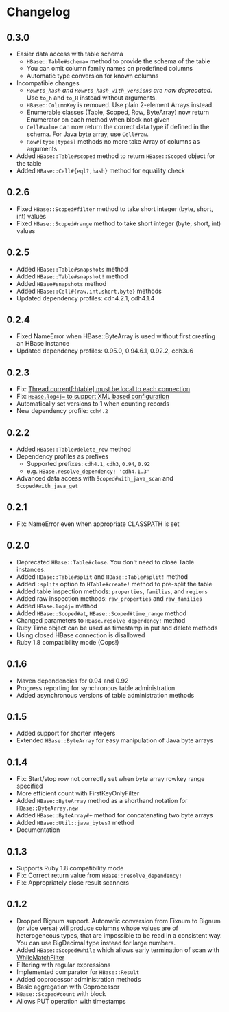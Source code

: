 Changelog
=========

0.3.0
-----
- Easier data access with table schema
  - `HBase::Table#schema=` method to provide the schema of the table
  - You can omit column family names on predefined columns
  - Automatic type conversion for known columns
- Incompatible changes
  - *`Row#to_hash` and `Row#to_hash_with_versions` are now deprecated*. Use `to_h` and `to_H` instead without arguments.
  - `HBase::ColumnKey` is removed. Use plain 2-element Arrays instead.
  - Enumerable classes (Table, Scoped, Row, ByteArray) now return Enumerator on each method when block not given
  - `Cell#value` can now return the correct data type if defined in the schema. For Java byte array, use `Cell#raw`.
  - `Row#[type|types]` methods no more take Array of columns as arguments
- Added `HBase::Table#scoped` method to return `HBase::Scoped` object for the table
- Added `HBase::Cell#{eql?,hash}` method for equaility check

0.2.6
-----
- Fixed `HBase::Scoped#filter` method to take short integer (byte, short, int) values
- Fixed `HBase::Scoped#range` method to take short integer (byte, short, int) values

0.2.5
-----
- Added `HBase::Table#snapshots` method
- Added `HBase::Table#snapshot!` method
- Added `HBase#snapshots` method
- Added `HBase::Cell#{raw,int,short,byte}` methods
- Updated dependency profiles: cdh4.2.1, cdh4.1.4

0.2.4
-----
- Fixed NameError when HBase::ByteArray is used without first creating an HBase instance
- Updated dependency profiles: 0.95.0, 0.94.6.1, 0.92.2, cdh3u6

0.2.3
-----
- Fix: [Thread.current[:htable] must be local to each connection](https://github.com/junegunn/hbase-jruby/issues/4)
- Fix: [`HBase.log4j=` to support XML based configuration](https://github.com/junegunn/hbase-jruby/issues/5)
- Automatically set versions to 1 when counting records
- New dependency profile: `cdh4.2`

0.2.2
-----
- Added `HBase::Table#delete_row` method
- Dependency profiles as prefixes
  - Supported prefixes: `cdh4.1`, `cdh3`, `0.94`, `0.92`
  - e.g. `HBase.resolve_dependency! 'cdh4.1.3'`
- Advanced data access with `Scoped#with_java_scan` and `Scoped#with_java_get`

0.2.1
-----
- Fix: NameError even when appropriate CLASSPATH is set

0.2.0
-----
- Deprecated `HBase::Table#close`. You don't need to close Table instances.
- Added `HBase::Table#split` and `HBase::Table#split!` method
- Added `:splits` option to `HTable#create!` method to pre-split the table
- Added table inspection methods: `properties`, `families`, and `regions`
- Added raw inspection methods: `raw_properties` and `raw_families`
- Added `HBase.log4j=` method
- Added `HBase::Scoped#at`, `HBase::Scoped#time_range` method
- Changed parameters to `HBase.resolve_dependency!` method
- Ruby Time object can be used as timestamp in put and delete methods
- Using closed HBase connection is disallowed
- Ruby 1.8 compatibility mode (Oops!)

0.1.6
-----
- Maven dependencies for 0.94 and 0.92
- Progress reporting for synchronous table administration
- Added asynchronous versions of table administration methods

0.1.5
-----
- Added support for shorter integers
- Extended `HBase::ByteArray` for easy manipulation of Java byte arrays

0.1.4
-----
- Fix: Start/stop row not correctly set when byte array rowkey range specified
- More efficient count with FirstKeyOnlyFilter
- Added `HBase::ByteArray` method as a shorthand notation for `HBase::ByteArray.new`
- Added `HBase::ByteArray#+` method for concatenating two byte arrays
- Added `HBase::Util::java_bytes?` method
- Documentation

0.1.3
-----
- Supports Ruby 1.8 compatibility mode
- Fix: Correct return value from `HBase::resolve_dependency!`
- Fix: Appropriately close result scanners

0.1.2
-----

- Dropped Bignum support. Automatic conversion from Fixnum to Bignum (or vice versa)
  will produce columns whose values are of heterogeneous types, that are impossible to be read in a consistent way.
  You can use BigDecimal type instead for large numbers.
- Added `HBase::Scoped#while` which allows early termination of scan
  with [WhileMatchFilter](http://hbase.apache.org/apidocs/org/apache/hadoop/hbase/filter/WhileMatchFilter.html)
- Filtering with regular expressions
- Implemented comparator for `HBase::Result`
- Added coprocessor administration methods
- Basic aggregation with Coprocessor
- `HBase::Scoped#count` with block
- Allows PUT operation with timestamps
